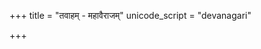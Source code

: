+++
title = "तवाहम् - महावैराजम्"
unicode_script = "devanagari"

+++
<div class="js_include" url="/vedAH_sAma/paravastu-saama/devaH/somaH/tavAham-mahAvairAjam/"  newLevelForH1="1" includeTitle="true"> </div>